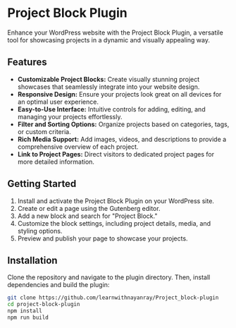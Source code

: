 # Project Block Plugin

Enhance your WordPress website with the Project Block Plugin, a versatile tool for showcasing projects in a dynamic and visually appealing way.

## Features

- **Customizable Project Blocks:** Create visually stunning project showcases that seamlessly integrate into your website design.
- **Responsive Design:** Ensure your projects look great on all devices for an optimal user experience.
- **Easy-to-Use Interface:** Intuitive controls for adding, editing, and managing your projects effortlessly.
- **Filter and Sorting Options:** Organize projects based on categories, tags, or custom criteria.
- **Rich Media Support:** Add images, videos, and descriptions to provide a comprehensive overview of each project.
- **Link to Project Pages:** Direct visitors to dedicated project pages for more detailed information.

## Getting Started

1. Install and activate the Project Block Plugin on your WordPress site.
2. Create or edit a page using the Gutenberg editor.
3. Add a new block and search for "Project Block."
4. Customize the block settings, including project details, media, and styling options.
5. Preview and publish your page to showcase your projects.

## Installation

Clone the repository and navigate to the plugin directory. Then, install dependencies and build the plugin:

```bash
git clone https://github.com/learnwithnayanray/Project_block-plugin
cd project-block-plugin
npm install
npm run build

